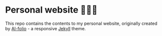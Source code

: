 # Personal website 🧑🏻‍💻

This repo contains the contents to my personal website, originally created by [Al-folio](https://github.com/alshedivat/al-folio) - a responsive [Jekyll](https://jekyllrb.com/) theme.